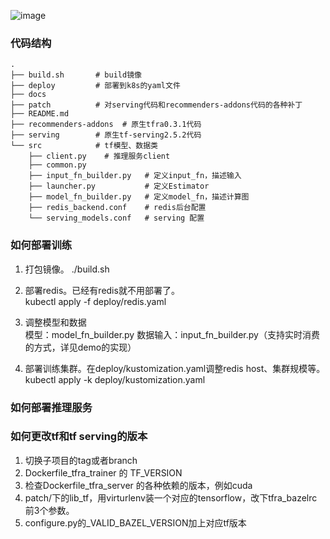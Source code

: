 ![image](https://github.com/tencentmusic/cube-studio/blob/tfra-dev/install/kubernetes/tmeps/docs/tmpps%E6%9E%B6%E6%9E%84%E5%9B%BE.png)

### 代码结构

	.  
	├── build.sh       # build镜像  
	├── deploy         # 部署到k8s的yaml文件  
	├── docs  
	├── patch          # 对serving代码和recommenders-addons代码的各种补丁  
	├── README.md  
	├── recommenders-addons  # 原生tfra0.3.1代码  
	├── serving        # 原生tf-serving2.5.2代码  
	└── src            # tf模型、数据类  
    	├── client.py    # 推理服务client  
    	├── common.py  
    	├── input_fn_builder.py   # 定义input_fn，描述输入  
    	├── launcher.py           # 定义Estimator  
    	├── model_fn_builder.py   # 定义model_fn，描述计算图  
    	├── redis_backend.conf    # redis后台配置  
    	└── serving_models.conf   # serving 配置  

### 如何部署训练

1. 打包镜像。
    ./build.sh    
    
2. 部署redis。已经有redis就不用部署了。  
    kubectl apply -f deploy/redis.yaml
    
3. 调整模型和数据  
    模型：model_fn_builder.py
    数据输入：input_fn_builder.py（支持实时消费的方式，详见demo的实现）

3. 部署训练集群。在deploy/kustomization.yaml调整redis host、集群规模等。
    kubectl apply -k deploy/kustomization.yaml

### 如何部署推理服务


### 如何更改tf和tf serving的版本

1. 切换子项目的tag或者branch  
2. Dockerfile_tfra_trainer 的 TF_VERSION  
3. 检查Dockerfile_tfra_server 的各种依赖的版本，例如cuda  
4. patch/下的lib_tf，用virturlenv装一个对应的tensorflow，改下tfra_bazelrc前3个参数。  
5. configure.py的_VALID_BAZEL_VERSION加上对应tf版本  
